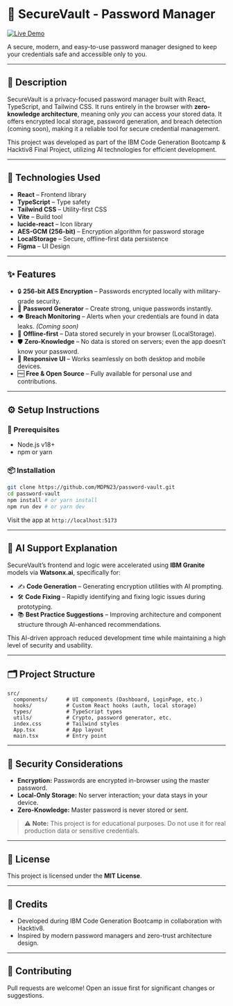 # 🔐 SecureVault - Password Manager

[![Live Demo](https://img.shields.io/badge/Live%20Demo-securevault--mdpn.vercel.app-blue?style=for-the-badge)](https://securevault-mdpn.vercel.app)

A secure, modern, and easy-to-use password manager designed to keep your credentials safe and accessible only to you.

---

## 📝 Description

SecureVault is a privacy-focused password manager built with React, TypeScript, and Tailwind CSS. It runs entirely in the browser with **zero-knowledge architecture**, meaning only *you* can access your stored data. It offers encrypted local storage, password generation, and breach detection (coming soon), making it a reliable tool for secure credential management.

This project was developed as part of the IBM Code Generation Bootcamp & Hacktiv8 Final Project, utilizing AI technologies for efficient development.

---

## 🧰 Technologies Used

* **React** – Frontend library
* **TypeScript** – Type safety
* **Tailwind CSS** – Utility-first CSS
* **Vite** – Build tool
* **lucide-react** – Icon library
* **AES-GCM (256-bit)** – Encryption algorithm for password storage
* **LocalStorage** – Secure, offline-first data persistence
* **Figma** – UI Design


---

## ✨ Features

* 🔒 **256-bit AES Encryption** – Passwords encrypted locally with military-grade security.
* 🧠 **Password Generator** – Create strong, unique passwords instantly.
* 👁️ **Breach Monitoring** – Alerts when your credentials are found in data leaks. *(Coming soon)*
* 💾 **Offline-first** – Data stored securely in your browser (LocalStorage).
* 🛡️ **Zero-Knowledge** – No data is stored on servers; even the app doesn’t know your password.
* 📱 **Responsive UI** – Works seamlessly on both desktop and mobile devices.
* 🆓 **Free & Open Source** – Fully available for personal use and contributions.

---

## ⚙️ Setup Instructions

### 🔧 Prerequisites

* Node.js v18+
* npm or yarn

### 📦 Installation

```bash
git clone https://github.com/MDPN23/password-vault.git
cd password-vault
npm install # or yarn install
npm run dev # or yarn dev
```

Visit the app at `http://localhost:5173`

---

## 🧠 AI Support Explanation

SecureVault’s frontend and logic were accelerated using **IBM Granite** models via **Watsonx.ai**, specifically for:

* ✍️ **Code Generation** – Generating encryption utilities with AI prompting.
* 🛠️ **Code Fixing** – Rapidly identifying and fixing logic issues during prototyping.
* 📚 **Best Practice Suggestions** – Improving architecture and component structure through AI-enhanced recommendations.

This AI-driven approach reduced development time while maintaining a high level of security and usability.

---

## 🗂️ Project Structure

```
src/
  components/      # UI components (Dashboard, LoginPage, etc.)
  hooks/           # Custom React hooks (auth, local storage)
  types/           # TypeScript types
  utils/           # Crypto, password generator, etc.
  index.css        # Tailwind styles
  App.tsx          # App layout
  main.tsx         # Entry point
```

---

## 🔐 Security Considerations

* **Encryption:** Passwords are encrypted in-browser using the master password.
* **Local-Only Storage:** No server interaction; your data stays in your device.
* **Zero-Knowledge:** Master password is never stored or sent.

> ⚠️ **Note:** This project is for educational purposes. Do not use it for real production data or sensitive credentials.

---

## 📄 License

This project is licensed under the **MIT License**.

---

## 🙌 Credits

* Developed during IBM Code Generation Bootcamp in collaboration with Hacktiv8.
* Inspired by modern password managers and zero-trust architecture design.

---

## 🤝 Contributing

Pull requests are welcome! Open an issue first for significant changes or suggestions.
